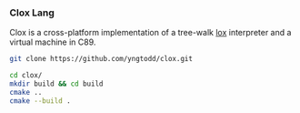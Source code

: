 ### Clox Lang

Clox is a cross-platform implementation of a tree-walk [lox](http://craftinginterpreters.com/the-lox-language.html) interpreter and a virtual machine in C89.

```bash
git clone https://github.com/yngtodd/clox.git

cd clox/
mkdir build && cd build
cmake ..
cmake --build .
```
